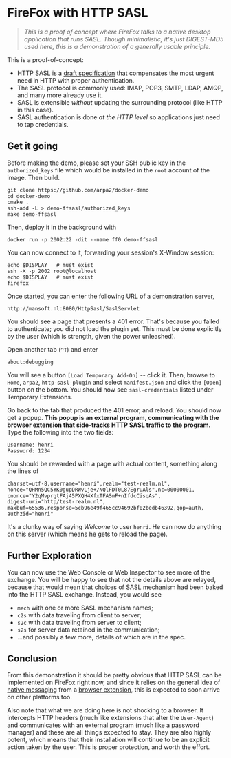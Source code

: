 # FireFox with HTTP SASL

> *This is a proof of concept where FireFox talks to a native desktop application
> that runs SASL.  Though minimalistic, it's just DIGEST-MD5 used here, this is a
> demonstration of a generally usable principle.*

This is a proof-of-concept:

  * HTTP SASL is a [draft specification](https://tools.ietf.org/html/draft-vanrein-httpauth-sasl)
    that compensates the most urgent need in HTTP with proper authentication.
  * The SASL protocol is commonly used: IMAP, POP3, SMTP, LDAP, AMQP, and many more already use it.
  * SASL is extensible *without* updating the surrounding protocol (like HTTP in this case).
  * SASL authentication is done *at the HTTP level* so applications just need to tap credentials.

## Get it going

Before making the demo, please set your SSH public key in the `authorized_keys` file which would
be installed in the `root` account of the image.  Then build.

```
git clone https://github.com/arpa2/docker-demo
cd docker-demo
cmake .
ssh-add -L > demo-ffsasl/authorized_keys
make demo-ffsasl
```

Then, deploy it in the background with

```
docker run -p 2002:22 -dit --name ff0 demo-ffsasl
```

You can now connect to it, forwarding your session's X-Window session:

```
echo $DISPLAY   # must exist
ssh -X -p 2002 root@localhost
echo $DISPLAY   # must exist
firefox
```

Once started, you can enter the following URL of a demonstration server,

```
http://mansoft.nl:8080/HttpSasl/SaslServlet
```

You should see a page that presents a 401 error.  That's because you failed
to authenticate; you did not load the plugin yet.  This must be done
explicitly by the user (which is strength, given the power unleashed).

Open another tab (`^T`) and enter

```
about:debugging
```

You will see a button `[Load Temporary Add-On]` -- click it.  Then, browse to
`Home`, `arpa2`, `http-sasl-plugin` and select `manifest.json` and click the
`[Open]` button on the bottom.  You should now see `sasl-credentials` listed
under Temporary Extensions.

Go back to the tab that produced the 401 error, and reload.  You should now
get a popup.
**This popup is an external program, communicating with the browser extension that side-tracks HTTP SASL traffic to the program.**
Type the following into the two fields:

```
Username: henri
Password: 1234
```

You should be rewarded with a page with actual content, something along the
lines of

```
charset=utf-8,username="henri",realm="test-realm.nl",
nonce="QHMn5QC5YK0gupDRWvLje+/NQlFDT0L87EgruAls",nc=00000001,
cnonce="Y2qMvprgtFAj45PXQH4XfxTFASmF+nIfdcCisqAs",
digest-uri="http/test-realm.nl",
maxbuf=65536,response=5cb96e49f465cc94692bf02bedb46392,qop=auth,
authzid="henri"
```

It's a clunky way of saying *Welcome* to user `henri`.  He can now
do anything on this server (which means he gets to reload the page).


## Further Exploration

You can now use the Web Console or Web Inspector to see more of the
exchange.  You will be happy to see that not the details above are
relayed, because that would mean that choices of SASL mechanism had
been baked into the HTTP SASL exchange.  Instead, you would see

  * `mech` with one or more SASL mechanism names;
  * `c2s` with data traveling from client to server;
  * `s2c` with data traveling from server to client;
  * `s2s` for server data retained in the communication;
  * ...and possibly a few more, details of which are in the spec.


## Conclusion

From this demonstration it should be pretty obvious that HTTP SASL can
be implemented on FireFox right now, and since it relies on the general
idea of [native messaging](https://developer.mozilla.org/en-US/docs/Mozilla/Add-ons/WebExtensions/Native_messaging)
from a [browser extension](https://developer.mozilla.org/en-US/docs/Mozilla/Add-ons/WebExtensions),
this is expected to soon arrive on other platforms too.

Also note that what we are doing here is not shocking to a browser.
It intercepts HTTP headers (much like extensions that alter the `User-Agent`)
and communicates with an external program (much like a password manager)
and these are all things expected to stay.  They are also highly potent,
which means that their installation will continue to be an explicit action
taken by the user.  This is proper protection, and worth the effort.

